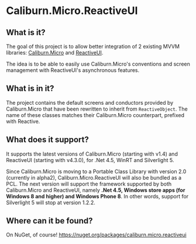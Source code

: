 # Caliburn.Micro.ReactiveUI

## What is it?

The goal of this project is to allow better integration of 2 existing MVVM libraries: [Caliburn.Micro](http://caliburnmicro.codeplex.com/) and [ReactiveUI](http://www.reactiveui.net/).

The idea is to be able to easily use Caliburn.Micro's conventions and  screen management with ReactiveUI's asynchronous features.

## What is in it?

The project contains the default screens and conductors provided by Caliburn.Micro that have been rewritten to inherit from `ReactiveObject`. The name of these classes matches their Caliburn.Micro counterpart, prefixed with Reactive.

## What does it support?

It supports the latest versions of Caliburn.Micro (starting with v1.4) and ReactiveUI (starting with v4.3.0), for .Net 4.5, WinRT and Silverlight 5.

Since Caliburn.Micro is moving to a Portable Class Library with version 2.0 (currently in alpha2), Caliburn.Micro.ReactiveUI will also be bundled as a PCL. The next version will support the framework supported by both Caliburn.Micro and ReactiveUI, namely **.Net 4.5, Windows store apps (for Windows 8 and higher) and Windows Phone 8**. In other words, support for Silverlight 5 will stop at version 1.2.2.

## Where can it be found?

On NuGet, of course! https://nuget.org/packages/caliburn.micro.reactiveui
